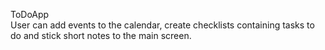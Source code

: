 ToDoApp  
User can add events to the calendar, create checklists containing tasks to do and stick short notes to the main screen.
